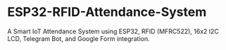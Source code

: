 # ESP32-RFID-Attendance-System
A Smart IoT Attendance System using ESP32, RFID (MFRC522), 16x2 I2C LCD, Telegram Bot, and Google Form integration.

